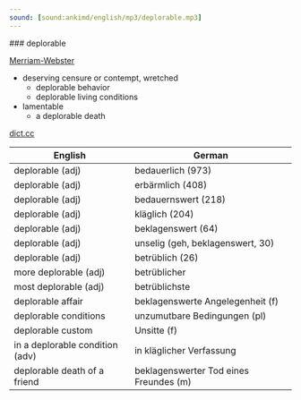 ```yaml
---
sound: [sound:ankimd/english/mp3/deplorable.mp3]
---
```


\### deplorable

[Merriam-Webster](https://www.merriam-webster.com/dictionary/deplorable)

- deserving censure or contempt, wretched
    - deplorable behavior
    - deplorable living conditions
- lamentable
    - a deplorable death

[dict.cc](https://www.dict.cc/deplorable)

| English        | German       |
| -------------- | ------------ |
| deplorable (adj) | bedauerlich (973) |
| deplorable (adj) | erbärmlich (408) |
| deplorable (adj) | bedauernswert (218) |
| deplorable (adj) | kläglich (204) |
| deplorable (adj) | beklagenswert (64) |
| deplorable (adj) | unselig (geh, beklagenswert, 30) |
| deplorable (adj) | betrüblich (26) |
| more deplorable (adj) | betrüblicher |
| most deplorable (adj) | betrüblichste |
| deplorable affair | beklagenswerte Angelegenheit (f) |
| deplorable conditions | unzumutbare Bedingungen (pl) |
| deplorable custom | Unsitte (f) |
| in a deplorable condition (adv) | in kläglicher Verfassung |
| deplorable death of a friend | beklagenswerter Tod eines Freundes (m) |
